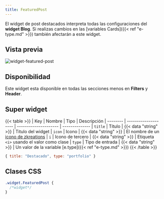 ```yaml
---
title: FeaturedPost
---
```


El widget de post destacados interpreta todas las configuraciones del **widget Blog**. Si realizas cambios en las [variables Cards]({{< ref "e-type.md" >}}) también afectarán a este widget.

## Vista previa

![widget-featured-post](/images/widgets/featured-post.png)

## Disponibilidad

Este widget esta disponible en todas las secciones menos en **Filters** y **Header**.

## Super widget

{{< table >}}
| Key      | Nombre               | Tipo                  | Descripción 
| -------- | -------------------- | --------------------- | --------------
| `title`  | Título               | {{< data "string" >}} | Titulo del widget
| `icon`   | Icono                | {{< data "string" >}} | El nombre de un [icono de zkreations](#icons)
| `i`      | Icono de tercero     | {{< data "string" >}} | Etiqueta `<i>` usando el valor como clase
| `type`   | Tipo de entrada      | {{< data "string" >}} | Un valor de la variable [e.type]({{< ref "e-type.md" >}})
{{< /table >}}

```js
{ title: "Destacado", type: "portfolio" }
```

## Clases CSS

```css
.widget.FeaturedPost {
  /*widget*/
}
```


